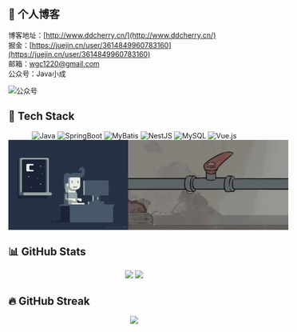 ## 🌟 个人博客

博客地址：[http://www.ddcherry.cn/](http://www.ddcherry.cn/)  
掘金：[https://juejin.cn/user/3614849960783160](https://juejin.cn/user/3614849960783160)  
邮箱：wgc1220@gmail.com  
公众号：Java小成  

![公众号](http://img.ddcherry.cn/2025/02/22/qrcode_for_java_xiaocheng.jpg)

## 🔧 Tech Stack

<div align="center">
  <img src="https://img.shields.io/badge/Java-ED8B00?style=for-the-badge&logo=java&logoColor=white" alt="Java"/>
  <img src="https://img.shields.io/badge/SpringBoot-6DB33F?style=for-the-badge&logo=springboot&logoColor=white" alt="SpringBoot"/>
  <img src="https://img.shields.io/badge/MyBatis-5B8CFF?style=for-the-badge&logoColor=white" alt="MyBatis"/>
  <img src="https://img.shields.io/badge/NestJS-E0234E?style=for-the-badge&logo=nestjs&logoColor=white" alt="NestJS"/>
  <img src="https://img.shields.io/badge/MySQL-4479A1?style=for-the-badge&logo=mysql&logoColor=white" alt="MySQL"/>
  <img src="https://img.shields.io/badge/Vue.js-42b883?style=for-the-badge&logo=vue.js&logoColor=white" alt="Vue.js"/>
</div>

<div style="display: flex;justify-content: space-between;">
  <img src="./img/coding.gif" alt="Night Coding" height="180px" />
  <img src="./img/fix_bug.gif" alt="Daily bug fix" height="180px" />
</div>

## 📊 GitHub Stats

<div align="center">
  <img height="170" src="https://github-readme-stats.vercel.app/api?username=wanggch&show_icons=true&theme=tokyonight&hide_border=true" />
  <img height="170" src="https://github-readme-stats.vercel.app/api/top-langs/?username=wanggch&layout=compact&theme=tokyonight&hide_border=true" />
</div>

## 🔥 GitHub Streak

<p align="center">
  <img src="https://streak-stats.demolab.com?user=wanggch&theme=tokyonight&hide_border=true" />
</p>